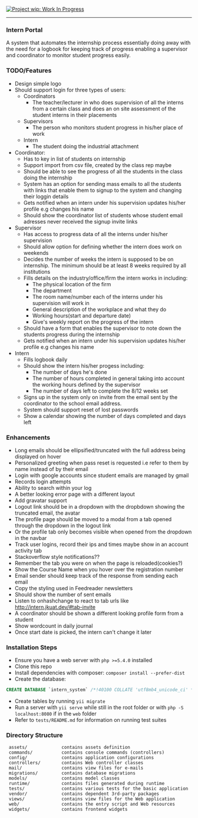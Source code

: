 [![Project wip: Work In Progress][wip-svg]][wip-link]

---

### Intern Portal

A system that automates the internship process essentially doing away with the
need for a logbook for keeping track of progress enabling a supervisor and
coordinator to monitor student progress easily.

### TODO/Features

+ Design simple logo
+ Should support login for three types of users:
  - Coordinators
    - The teacher/lecturer in who does supervision of all the interns from a certain
      class and does an on site assessment of the student interns in their
      placements
  - Supervisors
    - The person who monitors student progress in his/her place of work
  - Intern
    - The student doing the industrial attachment
+ Coordinator:
  + Has to key in list of students on internship
  + Support import from csv file, created by the class rep maybe
  + Should be able to see the progress of all the students in the class doing the
    internship
  + System has an option for sending mass emails to all the students with links that
    enable them to signup to the system and changing their loggin details
  + Gets notified when an intern under his supervision updates his/her profile e.g
    changes his name
  + Should show the coordinator list of students whose student email adresses never
    received the signup invite links
+ Supervisor
  + Has access to progress data of all the interns under his/her supervision
  + Should allow option for defining whether the intern does work on weekends
  + Decides the number of weeks the intern is supposed to be on internship. The
    minimum should be at least 8 weeks required by all institutions
  + Fills details on the industry/office/firm the intern works in including:
    - The physical location of the firm
    - The department
    - The room name/number each of the interns under his supervision will work in
    - General description of the workplace and what they do
    - Working hours(start and departure date)
    - Give's weekly report on the progress of the intern
  + Should have a form that enables the supervisor to note down the students
    progress during the internship
  + Gets notified when an intern under his supervision updates his/her profile e.g
    changes his name
+ Intern
  + Fills logbook daily
  + Should show the intern his/her progess including:
    - The number of days he's done
    - The number of hours completed in general taking into account the working hours
      defined by the supervisor
    - The number of days left to complete the 8/12 weeks set
  + Signs up in the system only on invite from the email sent by the coordinator to
    the school email address.
  + System should support reset of lost passwords
  + Show a calendar showing the number of days completed and days left

### Enhancements
+ Long emails should be ellipsified/truncated with the full address being displayed
  on hover
+ Personalized greeting when pass reset is requested i.e refer to them by name
  instead of by their email
+ Login with google accounts since student emails are managed by gmail
+ Records login attempts
+ Ability to search within your log
+ A better looking error page with a different layout
+ Add gravatar support
+ Logout link should be in a dropdown with the dropbdown showing the truncated
  email, the avatar
+ The profile page should be moved to a modal from a tab opened through the dropdown
  in the logout link
+ Or the profile tab only becomes visible when opened from the dropdown in the
  navbar
+ Track user logins, record their ips and times maybe show in an account activity
  tab
+ Stackoverflow style notifications??
+ Remember the tab you were on when the page is reloaded(cookies?)
+ Show the Course Name when you hover over the registration number
+ Email sender should keep track of the response from sending each email
+ Copy the styling used in Feedreader newsletters
+ Should show the number of sent emails
+ Listen to onhashchange to react to tab urls like http://intern.jkuat.dev/#tab-invite
+ A coordinator should be shown a different looking profile form from a student
+ Show wordcount in daily journal
+ Once start date is picked, the intern can't change it later

### Installation Steps

+ Ensure you have a web server with `php >=5.4.0` installed
+ Clone this repo
+ Install dependencies with composer: `composer install --prefer-dist`
+ Create the database:
```sql
CREATE DATABASE `intern_system` /*!40100 COLLATE 'utf8mb4_unicode_ci' */
```
+ Create tables by running `yii migrate`
+ Run a server with `yii serve` while still in the root folder or with
  `php -S localhost:8080` if in the `web` folder
+ Refer to `tests/README.md` for information on running test suites


### Directory Structure

     assets/             contains assets definition
     commands/           contains console commands (controllers)
     config/             contains application configurations
     controllers/        contains Web controller classes
     mail/               contains view files for e-mails
     migrations/         contains database migrations
     models/             contains model classes
     runtime/            contains files generated during runtime
     tests/              contains various tests for the basic application
     vendor/             contains dependent 3rd-party packages
     views/              contains view files for the Web application
     web/                contains the entry script and Web resources
     widgets/            contains frontend widgets

[0]: https://github.com/yiisoft/yii2-app-basic
[wip-link]: http://www.repostatus.org/#wip
[wip-svg]: http://www.repostatus.org/badges/latest/wip.svg
